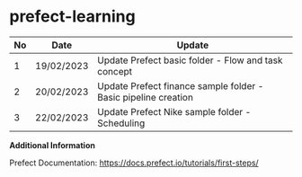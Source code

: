 # prefect-learning

No | Date | Update
--- | --- | --- 
1 | 19/02/2023 | Update Prefect basic folder - Flow and task concept
2 | 20/02/2023 | Update Prefect finance sample folder - Basic pipeline creation
3 | 22/02/2023 | Update Prefect Nike sample folder - Scheduling


**Additional Information**

Prefect Documentation:
https://docs.prefect.io/tutorials/first-steps/ 
